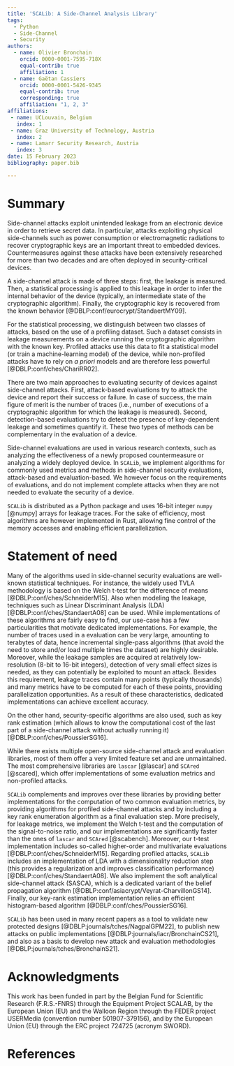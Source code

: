 ```yaml
---
title: 'SCALib: A Side-Channel Analysis Library'
tags:
  - Python
  - Side-Channel
  - Security
authors:
  - name: Olivier Bronchain
    orcid: 0000-0001-7595-718X
    equal-contrib: true
    affiliation: 1
  - name: Gaëtan Cassiers
    orcid: 0000-0001-5426-9345
    equal-contrib: true
    corresponding: true
    affiliation: "1, 2, 3"
affiliations:
 - name: UCLouvain, Belgium
   index: 1
 - name: Graz University of Technology, Austria
   index: 2
 - name: Lamarr Security Research, Austria
   index: 3
date: 15 February 2023
bibliography: paper.bib

---
```


# Summary

Side-channel attacks exploit unintended leakage from an electronic device in
order to retrieve secret data.
In particular, attacks exploiting physical side-channels such as power
consumption or electromagnetic radiations to recover cryptographic keys are an
important threat to embedded devices.
Countermeasures against these attacks have been extensively researched for more
than two decades and are often deployed in security-critical devices.

A side-channel attack is made of three steps: first, the leakage is measured.
Then, a statistical processing is applied to this leakage in order to infer the
internal behavior of the device (typically, an intermediate state of the
cryptographic algorithm). Finally, the cryptographic key is recovered from the
known behavior [@DBLP:conf/eurocrypt/StandaertMY09].

For the statistical processing, we distinguish between two classes of attacks,
based on the use of a profiling dataset.
Such a dataset consists in leakage measurements on a device running the
cryptographic algorithm with the known key.
Profiled attacks use this data to fit a statistical model (or train a
machine-learning model) of the device, while non-profiled attacks have to rely
on *a priori* models and are therefore less powerful [@DBLP:conf/ches/ChariRR02].

There are two main approaches to evaluating security of devices against side-channel attacks.
First, attack-based evaluations try to attack the device and report their success or failure.
In case of success, the main figure of merit is the number of traces (i.e.,
number of executions of a cryptographic algorithm for which the leakage is
measured).
Second, detection-based evaluations try to detect the presence of key-dependent
leakage and sometimes quantify it.
These two types of methods can be complementary in the evaluation of a device.

Side-channel evaluations are used in various research contexts, such as
analyzing the effectiveness of a newly proposed countermeasure or analyzing a
widely deployed device.
In `SCALib`, we implement algorithms for commonly used metrics and methods in
side-channel security evaluations, attack-based and evaluation-based.
We however focus on the requirements of evaluations, and do not implement
complete attacks when they are not needed to evaluate the security of a device.

`SCALib` is distributed as a Python package and uses 16-bit integer `numpy` [@numpy] arrays
for leakage traces.
For the sake of efficiency, most algorithms are however implemented in Rust,
allowing fine control of the memory accesses and enabling efficient
parallelization.


# Statement of need

Many of the algorithms used in side-channel security evaluations are well-known
statistical techniques.
For instance, the widely used TVLA methodology is based on the Welch t-test for
the difference of means [@DBLP:conf/ches/SchneiderM15].
Also when modeling the leakage, techniques such as Linear Discriminant Analysis
(LDA) [@DBLP:conf/ches/StandaertA08] can be used.
While implementations of these algorithms are fairly easy to find, our use-case
has a few particularities that motivate dedicated implementations.
For example, the number of traces used in a evaluation can be very large,
amounting to terabytes of data, hence incremental single-pass algorithms (that
avoid the need to store and/or load multiple times the dataset) are highly
desirable.
Moreover, while the leakage samples are acquired at relatively low-resolution
(8-bit to 16-bit integers), detection of very small effect sizes is
needed, as they can potentially be exploited to mount an attack.
Besides this requirement, leakage traces contain many points (typically
thousands) and many metrics have to be computed for each of these points,
providing parallelization opportunities.
As a result of these characteristics, dedicated implementations can achieve excellent accuracy.

On the other hand, security-specific algorithms are also used, such as key rank
estimation (which allows to know the computational cost of the last part of a
side-channel attack without actually running it) [@DBLP:conf/ches/PoussierSG16].

While there exists multiple open-source side-channel attack and evaluation
libraries, most of them offer a very limited feature set and are unmaintained.
The most comprehensive libraries are `lascar` [@lascar] and `SCAred` [@scared], which offer
implementations of some evaluation metrics and non-profiled attacks.

`SCALib` complements and improves over these libraries by providing better
implementations for the computation of two common evaluation metrics, by
providing algorithms for profiled side-channel attacks and by including a key
rank enumeration algorithm as a final evaluation step.
More precisely, for leakage metrics, we implement the Welch t-test and the
computation of the signal-to-noise ratio, and our implementations are significantly
faster than the ones of `lascar` and `SCAred` [@scabench].
Moreover, our t-test implementation includes so-called higher-order and
multivariate evaluations [@DBLP:conf/ches/SchneiderM15].
Regarding profiled attacks, `SCALib` includes an implementation of
LDA with a dimensionality reduction step (this
provides a regularization and improves classification performance) [@DBLP:conf/ches/StandaertA08].
We also implement the soft analytical side-channel attack (SASCA), which is a
dedicated variant of the belief propagation algorithm [@DBLP:conf/asiacrypt/Veyrat-CharvillonGS14].
Finally, our key-rank estimation implementation relies an efficient histogram-based algorithm [@DBLP:conf/ches/PoussierSG16].

`SCALib` has been used in many recent papers as a tool to validate new protected
designs [@DBLP:journals/tches/NagpalGPM22], to publish new attacks on public
implementations [@DBLP:journals/iacr/BronchainCS21], and also as a basis
to develop new attack and evaluation methodologies [@DBLP:journals/tches/BronchainS21].


# Acknowledgments

This work has been funded in part by the Belgian Fund for Scientific Research
(F.R.S.-FNRS) through the Equipment Project SCALAB, by the European Union (EU)
and the Walloon Region through the FEDER project USERMedia (convention number
501907-379156), and by the European Union (EU) through the ERC project 724725
(acronym SWORD).

# References
